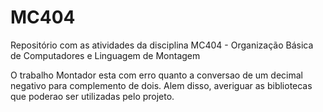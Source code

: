 MC404
=====

Repositório com as atividades da disciplina MC404 - Organização Básica de Computadores e Linguagem de Montagem

O trabalho Montador esta com erro quanto a conversao de um decimal negativo para complemento de dois. Alem disso, averiguar as bibliotecas que poderao ser utilizadas pelo projeto.
